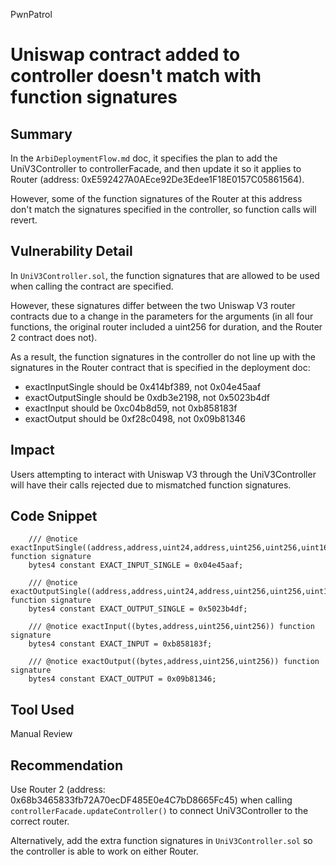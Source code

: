 PwnPatrol
# Uniswap contract added to controller doesn't match with function signatures

## Summary

In the `ArbiDeploymentFlow.md` doc, it specifies the plan to add the UniV3Controller to controllerFacade, and then update it so it applies to Router (address: 0xE592427A0AEce92De3Edee1F18E0157C05861564). 

However, some of the function signatures of the Router at this address don't match the signatures specified in the controller, so function calls will revert.

## Vulnerability Detail

In `UniV3Controller.sol`, the function signatures that are allowed to be used when calling the contract are specified.

However, these signatures differ between the two Uniswap V3 router contracts due to a change in the parameters for the arguments (in all four functions, the original router included a uint256 for duration, and the Router 2 contract does not).

As a result, the function signatures in the controller do not line up with the signatures in the Router contract that is specified in the deployment doc:
- exactInputSingle should be 0x414bf389, not 0x04e45aaf
- exactOutputSingle should be 0xdb3e2198, not 0x5023b4df
- exactInput should be 0xc04b8d59, not 0xb858183f
- exactOutput should be 0xf28c0498, not 0x09b81346

## Impact

Users attempting to interact with Uniswap V3 through the UniV3Controller will have their calls rejected due to mismatched function signatures.

## Code Snippet

```solidity
    /// @notice exactInputSingle((address,address,uint24,address,uint256,uint256,uint160)) function signature
    bytes4 constant EXACT_INPUT_SINGLE = 0x04e45aaf;

    /// @notice exactOutputSingle((address,address,uint24,address,uint256,uint256,uint160))	function signature
    bytes4 constant EXACT_OUTPUT_SINGLE = 0x5023b4df;

    /// @notice exactInput((bytes,address,uint256,uint256)) function signature
    bytes4 constant EXACT_INPUT = 0xb858183f;

    /// @notice exactOutput((bytes,address,uint256,uint256)) function signature
    bytes4 constant EXACT_OUTPUT = 0x09b81346;
```

## Tool Used

Manual Review

## Recommendation

Use Router 2 (address: 0x68b3465833fb72A70ecDF485E0e4C7bD8665Fc45) when calling `controllerFacade.updateController()` to connect UniV3Controller to the correct router.

Alternatively, add the extra function signatures in `UniV3Controller.sol` so the controller is able to work on either Router.